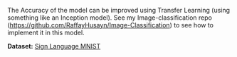 The Accuracy of the model can be improved using Transfer Learning (using something like an Inception model). See my Image-classification repo (https://github.com/RaffayHusayn/Image-Classification) to see how to implement it in this model.

**Dataset:**
[Sign Language MNIST](https://www.kaggle.com/datamunge/sign-language-mnist)

